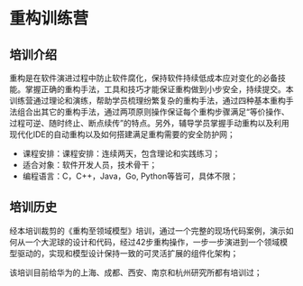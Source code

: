# 重构训练营

## 培训介绍

重构是在软件演进过程中防止软件腐化，保持软件持续低成本应对变化的必备技能。掌握正确的重构手法，工具和技巧才能保证重构做到小步安全，持续提交。本训练营通过理论和演练，帮助学员梳理纷繁复杂的重构手法，通过四种基本重构手法组合出其它的重构手法，通过两项原则操作保证每个重构步骤满足“等价操作、过程可逆、随时终止、断点续传”的特点。另外，辅导学员掌握手动重构以及利用现代化IDE的自动重构以及如何搭建满足重构需要的安全防护网；

- 课程安排：课程安排：连续两天，包含理论和实践练习；
- 适合对象：软件开发人员，技术骨干；
- 编程语言：C，C++，Java，Go, Python等皆可，具体不限；

## 培训历史

经本培训裁剪的《重构至领域模型》培训，通过一个完整的现场代码案例，演示如何从一个大泥球的设计和代码，经过42步重构操作，一步一步演进到一个领域模型驱动的，实现和模型设计保持一致的可灵活扩展的组件化架构；

该培训目前给华为的上海、成都、西安、南京和杭州研究所都有培训过；